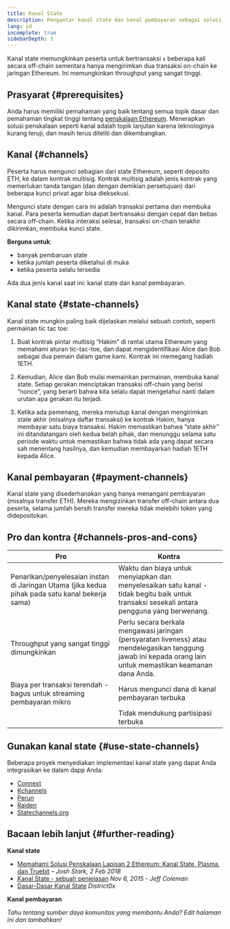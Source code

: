 ```yaml
---
title: Kanal State
description: Pengantar kanal state dan kanal pembayaran sebagai solusi penskalaan yang saat ini digunakan oleh komunitas Ethereum.
lang: id
incomplete: true
sidebarDepth: 3
---
```


Kanal state memungkinkan peserta untuk bertransaksi `x` beberapa kali secara off-chain sementara hanya mengirimkan dua transaksi on-chain ke jaringan Ethereum. Ini memungkinkan throughput yang sangat tinggi.

## Prasyarat {#prerequisites}

Anda harus memiliki pemahaman yang baik tentang semua topik dasar dan pemahaman tingkat tinggi tentang [penskalaan Ethereum](/developers/docs/scaling/). Menerapkan solusi penskalaan seperti kanal adalah topik lanjutan karena teknologinya kurang teruji, dan masih terus diteliti dan dikembangkan.

## Kanal {#channels}

Peserta harus mengunci sebagian dari state Ethereum, seperti deposito ETH, ke dalam kontrak multisig. Kontrak multisig adalah jenis kontrak yang memerlukan tanda tangan (dan dengan demikian persetujuan) dari beberapa kunci privat agar bisa dieksekusi.

Mengunci state dengan cara ini adalah transaksi pertama dan membuka kanal. Para peserta kemudian dapat bertransaksi dengan cepat dan bebas secara off-chain. Ketika interaksi selesai, transaksi on-chain terakhir dikirimkan, membuka kunci state.

**Berguna untuk**:

- banyak pembaruan state
- ketika jumlah peserta diketahui di muka
- ketika peserta selalu tersedia

Ada dua jenis kanal saat ini: kanal state dan kanal pembayaran.

## Kanal state {#state-channels}

Kanal state mungkin paling baik dijelaskan melalui sebuah contoh, seperti permainan tic tac toe:

1. Buat kontrak pintar multisig “Hakim” di rantai utama Ethereum yang memahami aturan tic-tac-toe, dan dapat mengidentifikasi Alice dan Bob sebagai dua pemain dalam game kami. Kontrak ini memegang hadiah 1ETH.

2. Kemudian, Alice dan Bob mulai memainkan permainan, membuka kanal state. Setiap gerakan menciptakan transaksi off-chain yang berisi “nonce”, yang berarti bahwa kita selalu dapat mengetahui nanti dalam urutan apa gerakan itu terjadi.

3. Ketika ada pemenang, mereka menutup kanal dengan mengirimkan state akhir (misalnya daftar transaksi) ke kontrak Hakim, hanya membayar satu biaya transaksi. Hakim memastikan bahwa “state akhir” ini ditandatangani oleh kedua belah pihak, dan menunggu selama satu periode waktu untuk memastikan bahwa tidak ada yang dapat secara sah menentang hasilnya, dan kemudian membayarkan hadiah 1ETH kepada Alice.

## Kanal pembayaran {#payment-channels}

Kanal state yang disederhanakan yang hanya menangani pembayaran (misalnya transfer ETH). Mereka mengizinkan transfer off-chain antara dua peserta, selama jumlah bersih transfer mereka tidak melebihi token yang didepositokan.

## Pro dan kontra {#channels-pros-and-cons}

| Pro                                                                                             | Kontra                                                                                                                                                       |
| ----------------------------------------------------------------------------------------------- | ------------------------------------------------------------------------------------------------------------------------------------------------------------ |
| Penarikan/penyelesaian instan di Jaringan Utama (jika kedua pihak pada satu kanal bekerja sama) | Waktu dan biaya untuk menyiapkan dan menyelesaikan satu kanal - tidak begitu baik untuk transaksi sesekali antara pengguna yang berwenang.                   |
| Throughput yang sangat tinggi dimungkinkan                                                      | Perlu secara berkala mengawasi jaringan (persyaratan liveness) atau mendelegasikan tanggung jawab ini kepada orang lain untuk memastikan keamanan dana Anda. |
| Biaya per transaksi terendah - bagus untuk streaming pembayaran mikro                           | Harus mengunci dana di kanal pembayaran terbuka                                                                                                              |
|                                                                                                 | Tidak mendukung partisipasi terbuka                                                                                                                          |

## Gunakan kanal state {#use-state-channels}

Beberapa proyek menyediakan implementasi kanal state yang dapat Anda integrasikan ke dalam dapp Anda:

- [Connext](https://connext.network/)
- [Kchannels](https://www.kchannels.io/)
- [Perun](https://perun.network/)
- [Raiden](https://raiden.network/)
- [Statechannels.org](https://statechannels.org/)

## Bacaan lebih lanjut {#further-reading}

**Kanal state**

- [Memahami Solusi Penskalaan Lapisan 2 Ethereum: Kanal State, Plasma, dan Truebit](https://medium.com/l4-media/making-sense-of-ethereums-layer-2-scaling-solutions-state-channels-plasma-and-truebit-22cb40dcc2f4) _– Josh Stark, 2 Feb 2018_
- [Kanal State - sebuah penjelasan](https://www.jeffcoleman.ca/state-channels/) _Nov 6, 2015 - Jeff Coleman_
- [Dasar-Dasar Kanal State](https://education.district0x.io/general-topics/understanding-ethereum/basics-state-channels/) _District0x_

**Kanal pembayaran**

_Tahu tentang sumber daya komunitas yang membantu Anda? Edit halaman ini dan tambahkan!_
